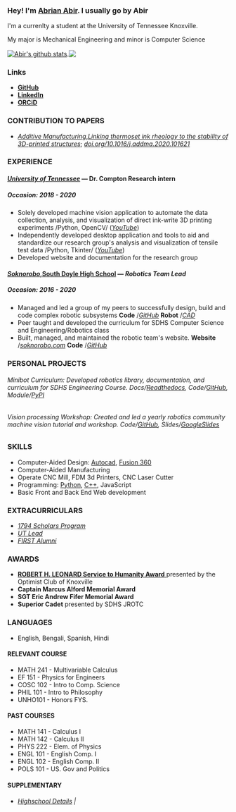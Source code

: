 ### Hey! I'm [Abrian Abir](https://github.com/a-abir). I usually go by Abir


I'm a currenlty a student at the University of Tennessee Knoxville.

My major is Mechanical Engineering and minor is Computer Science


<a href="https://github.com/a-abir">
  <img align="center" src="https://github-readme-stats.anuraghazra1.vercel.app/api?username=a-abir&show_icons=true&include_all_commits=true" alt="Abir's github stats" />
</a>
<a href="https://github.com/a-abir">
  <!-- Change the `github-readme-stats.anuraghazra1.vercel.app` to `github-readme-stats.vercel.app`  -->
  <img align="center" src="https://github-readme-stats.vercel.app/api/top-langs/?username=a-abir&layout=compact" />
</a>



### Links
-  [ **GitHub** ](https://github.com/a-abir)
- [ **LinkedIn** ](https://www.linkedin.com/in/abrian-abir-503a96146/)
- [ **ORCiD** ](http://orcid.org/0000-0001-7257-1548)


### CONTRIBUTION TO PAPERS
- [_Additive Manufacturing_](https://www.sciencedirect.com/science/article/pii/S2214860420309933)[,](https://www.sciencedirect.com/science/article/pii/S2214860420309933)[_Linking thermoset ink rheology to the stability of 3D-printed structures_](https://www.sciencedirect.com/science/article/pii/S2214860420309933); [_doi.org/10.1016/j.addma.2020.101621_](https://doi.org/10.1016/j.addma.2020.101621)


### EXPERIENCE

#### [_University of Tennessee_](https://www.utk.edu/) — Dr. Compton Research intern

##### Occasion: 2018 - 2020

- Solely developed machine vision application to automate the data collection, analysis, and visualization of direct ink-write 3D printing experiments /Python, OpenCV/ ([_YouTube_](https://youtu.be/lsMfXgiT_Tc))
- Independently developed desktop application and tools to aid and standardize our research group&#39;s analysis and visualization of tensile test data /Python, Tkinter/ ([_YouTube_](https://youtu.be/hydF0IuzMCE))
- Developed website and documentation for the research group

#### [_Soknorobo_](https://soknorobo.com/)[,](https://soknorobo.com/)[South Doyle High School](https://soknorobo.com/) — _Robotics Team Lead_

##### _Occasion: 2016 - 2020_

- Managed and led a group of my peers to successfully design, build and code complex robotic subsystems **Code** /[_GitHub_](https://github.com/a-abir/rc) **Robot** /[_CAD_](https://a360.co/2Hvku0d)
- Peer taught and developed the curriculum for SDHS Computer Science and Engineering/Robotics class
- Built, managed, and maintained the robotic team&#39;s website. **Website** /[_soknorobo.com_](https://soknorobo.com/) **Code** /[_GitHub_](https://github.com/a-abir/South-Doyle)

### PERSONAL PROJECTS

###### Minibot Curriculum: Developed robotics library, documentation, and curriculum for SDHS Engineering Course. Docs/[_Readthedocs_](https://minibot.readthedocs.io/), Code/[_GitHub_](https://github.com/a-abir/minibot), Module/[_PyPI_](https://pypi.org/project/minilib/)

###### Vision processing Workshop: Created and led a yearly robotics community machine vision tutorial and workshop. Code/[_GitHub_](https://github.com/a-abir/visionProcessingCV), Slides/[_GoogleSlides_](https://docs.google.com/presentation/d/1uTE1bVlFKwdo3SVFsP8bRh-AGqmWlPTIJwrbpo5JXm8/edit?usp=sharing)

### SKILLS
- Computer-Aided Design: [Autocad](https://www.autodesk.com/products/autocad/overview), [Fusion 360](https://www.autodesk.com/products/fusion-360/overview)
- Computer-Aided Manufacturing
- Operate CNC Mill, FDM 3d Printers, CNC Laser Cutter
- Programming: [Python](https://www.python.org/), [C++](https://www.cplusplus.com/), JavaScript
- Basic Front and Back End Web development

### EXTRACURRICULARS

- [_1794 Scholars Program_](https://honors.utk.edu/1794-scholars-program/about/)
- [_UT Lead_](https://studentsuccess.utk.edu/ut-lead/what-is-ut-lead/)
- [_FIRST Alumni_](https://www.firstinspires.org/alumni)

### AWARDS
-  [ **ROBERT H. LEONARD Service to Humanity Award** ](https://www.knoxoptimist.org/youth-awards/)presented by the Optimist Club of Knoxville
- **Captain Marcus Alford Memorial Award**
- **SGT Eric Andrew Fifer Memorial Award**
- **Superior Cadet** presented by SDHS JROTC

### LANGUAGES
- English, Bengali, Spanish, Hindi


#### RELEVANT COURSE
- MATH 241 - Multivariable Calculus
- EF 151 - Physics for Engineers
- COSC 102 - Intro to Comp. Science
- PHIL 101 - Intro to Philosophy
- UNHO101 - Honors FYS.

#### PAST COURSES
- MATH 141 - Calculus I
- MATH 142 - Calculus II
- PHYS 222 - Elem. of Physics
- ENGL 101 - English Comp. I 
- ENGL 102 - English Comp. II
- POLS 101 - US. Gov and Politics


#### SUPPLEMENTARY
- ###### [Highschool Details](https://docs.google.com/document/d/e/2PACX-1vQoDeMuQoXeo9wMTS_866dthLqFHTI2Y9wrBArIjBsVcLrYLdQFHsgUomDp4Kh_2RjRWO-1F4i7cPKo/pub) |




